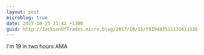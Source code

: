 ```yaml
---
layout: post
microblog: true
date: 2017-10-15 21:42 +1300
guid: http://JacksonOfTrades.micro.blog/2017/10/15/t919483511131611136.html
---
```

I'm 19 in two hours AMA
